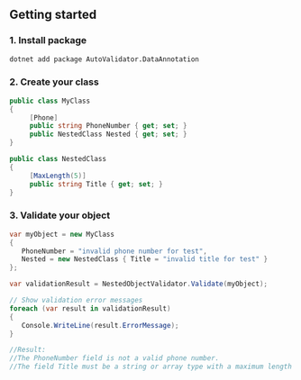 ## Getting started
### 1. Install package
  ```bash
  dotnet add package AutoValidator.DataAnnotation
  ```


### 2. Create your class
 ```csharp
 public class MyClass
 {
      [Phone]
      public string PhoneNumber { get; set; }
      public NestedClass Nested { get; set; }
 }

 public class NestedClass
 {
      [MaxLength(5)]
      public string Title { get; set; }
 }
 ```

  ### 3. Validate your object
   ```csharp
   var myObject = new MyClass
   {
      PhoneNumber = "invalid phone number for test",
      Nested = new NestedClass { Title = "invalid title for test" }
   };

   var validationResult = NestedObjectValidator.Validate(myObject);

  // Show validation error messages
  foreach (var result in validationResult)
  {
      Console.WriteLine(result.ErrorMessage);
  }

  //Result:
  //The PhoneNumber field is not a valid phone number.
  //The field Title must be a string or array type with a maximum length of '5'.
   ```
